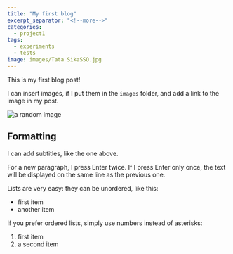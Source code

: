 ```yaml
---
title: "My first blog"
excerpt_separator: "<!--more-->"
categories:
  - project1
tags:
  - experiments
  - tests
image: images/Tata SikaSSO.jpg
---
```


This is my first blog post!

<!--more-->

I can insert images, if I put them in the `images` folder, and add a link to the image in my post.

![a random image]({{site.baseurl}}images/Black-Sea.jpg.webp)


## Formatting

I can add subtitles, like the one above. 

For a new paragraph, I press Enter twice.
If I press Enter only once, the text will be displayed on the same line as the previous one.

Lists are very easy: they can be unordered, like this:

* first item
* another item

If you prefer ordered lists, simply use numbers instead of asterisks:

1. first item
2. a second item

